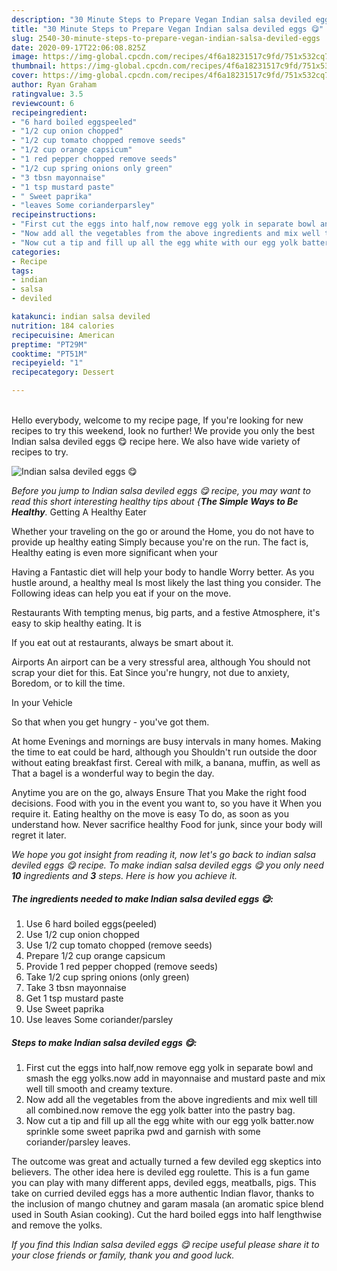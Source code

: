 ```yaml
---
description: "30 Minute Steps to Prepare Vegan Indian salsa deviled eggs 😋"
title: "30 Minute Steps to Prepare Vegan Indian salsa deviled eggs 😋"
slug: 2540-30-minute-steps-to-prepare-vegan-indian-salsa-deviled-eggs
date: 2020-09-17T22:06:08.825Z
image: https://img-global.cpcdn.com/recipes/4f6a18231517c9fd/751x532cq70/indian-salsa-deviled-eggs-😋-recipe-main-photo.jpg
thumbnail: https://img-global.cpcdn.com/recipes/4f6a18231517c9fd/751x532cq70/indian-salsa-deviled-eggs-😋-recipe-main-photo.jpg
cover: https://img-global.cpcdn.com/recipes/4f6a18231517c9fd/751x532cq70/indian-salsa-deviled-eggs-😋-recipe-main-photo.jpg
author: Ryan Graham
ratingvalue: 3.5
reviewcount: 6
recipeingredient:
- "6 hard boiled eggspeeled"
- "1/2 cup onion chopped"
- "1/2 cup tomato chopped remove seeds"
- "1/2 cup orange capsicum"
- "1 red pepper chopped remove seeds"
- "1/2 cup spring onions only green"
- "3 tbsn mayonnaise"
- "1 tsp mustard paste"
- " Sweet paprika"
- "leaves Some corianderparsley"
recipeinstructions:
- "First cut the eggs into half,now remove egg yolk in separate bowl and smash the egg yolks.now add in mayonnaise and mustard paste and mix well till smooth and creamy texture."
- "Now add all the vegetables from the above ingredients and mix well till all combined.now remove the egg yolk batter into the pastry bag."
- "Now cut a tip and fill up all the egg white with our egg yolk batter.now sprinkle some sweet paprika pwd and garnish with some coriander/parsley leaves."
categories:
- Recipe
tags:
- indian
- salsa
- deviled

katakunci: indian salsa deviled 
nutrition: 184 calories
recipecuisine: American
preptime: "PT29M"
cooktime: "PT51M"
recipeyield: "1"
recipecategory: Dessert

---
```

<br>
Hello everybody, welcome to my recipe page, If you're looking for new recipes to try this weekend, look no further! We provide you only the best Indian salsa deviled eggs 😋 recipe here. We also have wide variety of recipes to try.
<br>


![Indian salsa deviled eggs 😋](https://img-global.cpcdn.com/recipes/4f6a18231517c9fd/751x532cq70/indian-salsa-deviled-eggs-😋-recipe-main-photo.jpg)

<i>Before you jump to Indian salsa deviled eggs 😋 recipe, you may want to read this short interesting healthy tips about {<strong>The Simple Ways to Be Healthy</strong>.</i>
Getting A Healthy Eater

Whether your traveling on the go or around the
Home, you do not have to provide up healthy eating
Simply because you're on the run. The fact is,
Healthy eating is even more significant when your


Having a Fantastic diet will help your body to handle
Worry better. As you hustle around, a healthy meal
Is most likely the last thing you consider. The
Following ideas can help you eat if your on the move.

Restaurants
With tempting menus, big parts, and a festive
Atmosphere, it's easy to skip healthy eating. It is 


If you eat out at restaurants, always be smart
about it.

Airports
An airport can be a very stressful area, although
You should not scrap your diet for this. Eat
Since you're hungry, not due to anxiety,
Boredom, or to kill the time.

In your Vehicle 

So that when you get hungry - you've got them.

At home
Evenings and mornings are busy intervals in many homes.
Making the time to eat could be hard, although you
Shouldn't run outside the door without eating breakfast
first. Cereal with milk, a banana, muffin, as well as 
That a bagel is a wonderful way to begin the day.

Anytime you are on the go, always Ensure That you
Make the right food decisions. 
Food with you in the event you want to, so you have it
When you require it. Eating healthy on the move is easy
To do, as soon as you understand how. Never sacrifice healthy
Food for junk, since your body will regret it later.


<i>We hope you got insight from reading it, now let's go back to indian salsa deviled eggs 😋 recipe. To make indian salsa deviled eggs 😋 you only need <strong>10</strong> ingredients and <strong>3</strong> steps. Here is how you achieve it.
</i>

##### The ingredients needed to make Indian salsa deviled eggs 😋:

1. Use 6 hard boiled eggs(peeled)
1. Use 1/2 cup onion chopped
1. Use 1/2 cup tomato chopped (remove seeds)
1. Prepare 1/2 cup orange capsicum
1. Provide 1 red pepper chopped (remove seeds)
1. Take 1/2 cup spring onions (only green)
1. Take 3 tbsn mayonnaise
1. Get 1 tsp mustard paste
1. Use  Sweet paprika
1. Use leaves Some coriander/parsley


##### Steps to make Indian salsa deviled eggs 😋:

1. First cut the eggs into half,now remove egg yolk in separate bowl and smash the egg yolks.now add in mayonnaise and mustard paste and mix well till smooth and creamy texture.
1. Now add all the vegetables from the above ingredients and mix well till all combined.now remove the egg yolk batter into the pastry bag.
1. Now cut a tip and fill up all the egg white with our egg yolk batter.now sprinkle some sweet paprika pwd and garnish with some coriander/parsley leaves.


The outcome was great and actually turned a few deviled egg skeptics into believers. The other idea here is deviled egg roulette. This is a fun game you can play with many different apps, deviled eggs, meatballs, pigs. This take on curried deviled eggs has a more authentic Indian flavor, thanks to the inclusion of mango chutney and garam masala (an aromatic spice blend used in South Asian cooking). Cut the hard boiled eggs into half lengthwise and remove the yolks. 

<i>If you find this Indian salsa deviled eggs 😋 recipe useful please share it to your close friends or family, thank you and good luck.</i>
